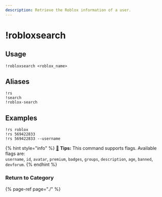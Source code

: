 ```yaml
---
description: Retrieve the Roblox information of a user.
---
```


# !robloxsearch

## Usage

```text
!robloxsearch <roblox_name>
```

## Aliases

```text
!rs
!search
!roblox-search
```

## Examples

```text
!rs roblox
!rs 569422833
!rs 569422833 --username
```

{% hint style="info" %}
[🧙](https://emojipedia.org/mage/) **Tips:** This command supports flags. Available flags are:  
`username`, `id`, `avatar`, `premium`, `badges`, `groups`, `description`, `age`, `banned`, `devforum`.
{% endhint %}

### Return to Category

{% page-ref page="./" %}

